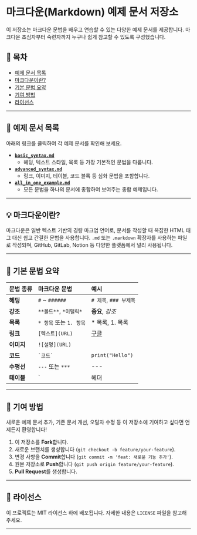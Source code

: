 # 마크다운(Markdown) 예제 문서 저장소

이 저장소는 마크다운 문법을 배우고 연습할 수 있는 다양한 예제 문서를 제공합니다. 마크다운 초심자부터 숙련자까지 누구나 쉽게 참고할 수 있도록 구성했습니다.

## 📁 목차

  * [예제 문서 목록](https://www.google.com/search?q=%23-%EC%98%88%EC%A0%9C-%EB%AC%B8%EC%84%9C-%EB%AA%A9%EB%A1%9D)
  * [마크다운이란?](https://www.google.com/search?q=%23-%EB%A7%88%ED%81%AC%EB%8B%A4%EC%9A%B4%EC%9D%B4%EB%9E%80)
  * [기본 문법 요약](https://www.google.com/search?q=%23-%EA%B8%B0%EB%B3%B8-%EB%AC%B8%EB%B2%95-%EC%9A%94%EC%95%BD)
  * [기여 방법](https://www.google.com/search?q=%23-%EA%B8%B0%EC%97%AC-%EB%B0%A9%EB%B2%95)
  * [라이선스](https://www.google.com/search?q=%23-%EB%9D%BC%EC%9D%B4%EC%84%A0%EC%8A%A4)

-----

## 📝 예제 문서 목록

아래의 링크를 클릭하여 각 예제 문서를 확인해 보세요.

  * [**`basic_syntax.md`**](https://www.google.com/search?q=./basic_syntax.md)
      * 헤딩, 텍스트 스타일, 목록 등 가장 기본적인 문법을 다룹니다.
  * [**`advanced_syntax.md`**](https://www.google.com/search?q=./advanced_syntax.md)
      * 링크, 이미지, 테이블, 코드 블록 등 심화 문법을 포함합니다.
  * [**`all_in_one_example.md`**](https://www.google.com/search?q=./all_in_one_example.md)
      * 모든 문법을 하나의 문서에 종합하여 보여주는 종합 예제입니다.

-----

## 💡 마크다운이란?

마크다운은 일반 텍스트 기반의 경량 마크업 언어로, 문서를 작성할 때 복잡한 HTML 태그 대신 쉽고 간결한 문법을 사용합니다. `.md` 또는 `.markdown` 확장자를 사용하는 파일로 작성되며, GitHub, GitLab, Notion 등 다양한 플랫폼에서 널리 사용됩니다.

-----

## 🔑 기본 문법 요약

| 문법 종류 | 마크다운 문법 | 예시 |
| :--- | :--- | :--- |
| **헤딩** | `#` \~ `######` | `# 제목`, `### 부제목` |
| **강조** | `**볼드**`, `*이탤릭*` | **중요**, *강조* |
| **목록** | `* 항목` 또는 `1. 항목` | \* 목록, 1. 목록 |
| **링크** | `[텍스트](URL)` | [구글](https://www.google.com) |
| **이미지** | `![설명](URL)` |  |
| **코드** | `` `코드` `` | `print("Hello")` |
| **수평선** | `---` 또는 `***` | --- |
| **테이블** | `|헤더|...` | `|헤더1|헤더2|` |

-----

## 🤝 기여 방법

새로운 예제 문서 추가, 기존 문서 개선, 오탈자 수정 등 이 저장소에 기여하고 싶다면 언제든지 환영합니다\!

1.  이 저장소를 **Fork**합니다.
2.  새로운 브랜치를 생성합니다 (`git checkout -b feature/your-feature`).
3.  변경 사항을 **Commit**합니다 (`git commit -m 'feat: 새로운 기능 추가'`).
4.  원본 저장소로 **Push**합니다 (`git push origin feature/your-feature`).
5.  **Pull Request**를 생성합니다.

-----

## 📄 라이선스

이 프로젝트는 MIT 라이선스 하에 배포됩니다. 자세한 내용은 `LICENSE` 파일을 참고해 주세요.

-----

